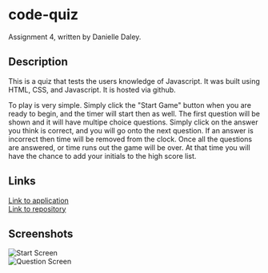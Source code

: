 # code-quiz
Assignment 4, written by Danielle Daley.

## Description
This is a quiz that tests the users knowledge of Javascript. It was built using HTML, CSS, and Javascript. It is hosted via github.

To play is very simple. Simply click the "Start Game" button when you are ready to begin, and the timer will start then as well. The first question will be shown and it will have multipe choice questions. Simply click on the answer you think is correct, and you will go onto the next question. If an answer is incorrect then time will be removed from the clock. Once all the questions are answered, or time runs out the game will be over. At that time you will have the chance to add your initials to the high score list.

## Links
[Link to application](https://danielledaley2196.github.io/code-quiz/)
<br />
[Link to repository](https://github.com/danielledaley2196/code-quiz)

## Screenshots
![Start Screen](/images.start_screen.png)
<br />
![Question Screen](/images.question_screen.png)

